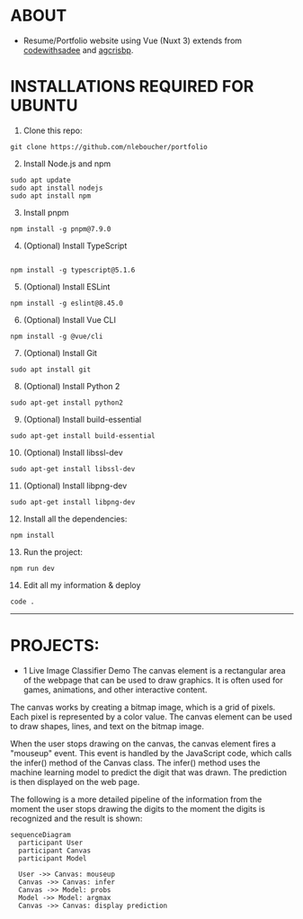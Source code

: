 # ABOUT
- Resume/Portfolio website using Vue (Nuxt 3) extends from [codewithsadee](https://github.com/codewithsadee/vcard-personal-portfolio) and [agcrisbp](https://github.com/agcrisbp/ADResume).

# INSTALLATIONS REQUIRED FOR UBUNTU

1. Clone this repo:
```
git clone https://github.com/nleboucher/portfolio
```


2. Install Node.js and npm

```
sudo apt update
sudo apt install nodejs
sudo apt install npm
```
3. Install pnpm

```
npm install -g pnpm@7.9.0
```

4. (Optional) Install TypeScript

```

npm install -g typescript@5.1.6
```

5. (Optional) Install ESLint

```
npm install -g eslint@8.45.0
```
6. (Optional) Install Vue CLI

```
npm install -g @vue/cli
```
7. (Optional) Install Git

```
sudo apt install git
```
8. (Optional) Install Python 2

```
sudo apt-get install python2
```
9. (Optional) Install build-essential

```
sudo apt-get install build-essential
```
10. (Optional) Install libssl-dev

```
sudo apt-get install libssl-dev
```
11. (Optional) Install libpng-dev

```
sudo apt-get install libpng-dev
```

12. Install all the dependencies:
```
npm install
```

13. Run the project:
```
npm run dev
```

14. Edit all my information & deploy
```
code .
```

---
# PROJECTS:
- 1 Live Image Classifier Demo
    The canvas element is a rectangular area of the webpage that can be used to draw graphics. It is often used for games, animations, and other interactive content.

The canvas works by creating a bitmap image, which is a grid of pixels. Each pixel is represented by a color value. The canvas element can be used to draw shapes, lines, and text on the bitmap image.

When the user stops drawing on the canvas, the canvas element fires a "mouseup" event. This event is handled by the JavaScript code, which calls the infer() method of the Canvas class. The infer() method uses the machine learning model to predict the digit that was drawn. The prediction is then displayed on the web page.

The following is a more detailed pipeline of the information from the moment the user stops drawing the digits to the moment the digits is recognized and the result is shown:

```mermaid
sequenceDiagram
  participant User
  participant Canvas
  participant Model

  User ->> Canvas: mouseup
  Canvas ->> Canvas: infer
  Canvas ->> Model: probs
  Model ->> Model: argmax
  Canvas ->> Canvas: display prediction
```
    


